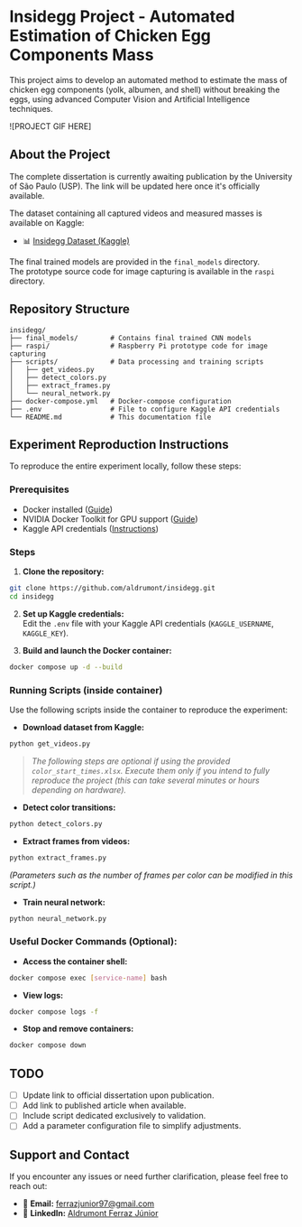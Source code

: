 # Insidegg Project - Automated Estimation of Chicken Egg Components Mass

This project aims to develop an automated method to estimate the mass of chicken egg components (yolk, albumen, and shell) without breaking the eggs, using advanced Computer Vision and Artificial Intelligence techniques.

![PROJECT GIF HERE]

## About the Project

The complete dissertation is currently awaiting publication by the University of São Paulo (USP). The link will be updated here once it's officially available.

The dataset containing all captured videos and measured masses is available on Kaggle:

- 📊 [Insidegg Dataset (Kaggle)](https://kaggle.com/aldrumont/insidegg)

The final trained models are provided in the `final_models` directory.  
The prototype source code for image capturing is available in the `raspi` directory.

## Repository Structure

```
insidegg/
├── final_models/        # Contains final trained CNN models
├── raspi/               # Raspberry Pi prototype code for image capturing
├── scripts/             # Data processing and training scripts
│   ├── get_videos.py
│   ├── detect_colors.py
│   ├── extract_frames.py
│   └── neural_network.py
├── docker-compose.yml   # Docker-compose configuration
├── .env                 # File to configure Kaggle API credentials
└── README.md            # This documentation file
```

## Experiment Reproduction Instructions

To reproduce the entire experiment locally, follow these steps:

### Prerequisites

- Docker installed ([Guide](https://docs.docker.com/get-docker/))
- NVIDIA Docker Toolkit for GPU support ([Guide](https://docs.nvidia.com/datacenter/cloud-native/container-toolkit/install-guide.html))
- Kaggle API credentials ([Instructions](https://www.kaggle.com/docs/api))

### Steps

1. **Clone the repository:**

```bash
git clone https://github.com/aldrumont/insidegg.git
cd insidegg
```

2. **Set up Kaggle credentials:**  
Edit the `.env` file with your Kaggle API credentials (`KAGGLE_USERNAME`, `KAGGLE_KEY`).

3. **Build and launch the Docker container:**

```bash
docker compose up -d --build
```

### Running Scripts (inside container)

Use the following scripts inside the container to reproduce the experiment:

- **Download dataset from Kaggle:**

```bash
python get_videos.py
```

> *The following steps are optional if using the provided `color_start_times.xlsx`. Execute them only if you intend to fully reproduce the project (this can take several minutes or hours depending on hardware).*

- **Detect color transitions:**

```bash
python detect_colors.py
```

- **Extract frames from videos:**

```bash
python extract_frames.py
```

*(Parameters such as the number of frames per color can be modified in this script.)*

- **Train neural network:**

```bash
python neural_network.py
```

### Useful Docker Commands (Optional):

- **Access the container shell:**

```bash
docker compose exec [service-name] bash
```

- **View logs:**

```bash
docker compose logs -f
```

- **Stop and remove containers:**

```bash
docker compose down
```

## TODO

- [ ] Update link to official dissertation upon publication.
- [ ] Add link to published article when available.
- [ ] Include script dedicated exclusively to validation.
- [ ] Add a parameter configuration file to simplify adjustments.

## Support and Contact

If you encounter any issues or need further clarification, please feel free to reach out:

- 📧 **Email:** ferrazjunior97@gmail.com
- 🔗 **LinkedIn:** [Aldrumont Ferraz Júnior](https://www.linkedin.com/in/aldrumont-ferraz-j%C3%BAnior-01a80a78/)
